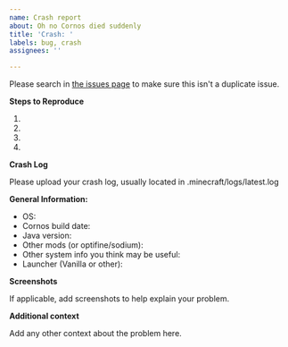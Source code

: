 ```yaml
---
name: Crash report
about: Oh no Cornos died suddenly
title: 'Crash: '
labels: bug, crash
assignees: ''

---
```


Please search in [the issues page](https://github.com/AriliusClient/Cornos/issues?q=) to make sure this isn't a
duplicate issue.

**Steps to Reproduce**

1.

2.

3.

4.

**Crash Log**

Please upload your crash log, usually located in .minecraft/logs/latest.log

**General Information:**

- OS:
- Cornos build date:
- Java version:
- Other mods (or optifine/sodium):
- Other system info you think may be useful:
- Launcher (Vanilla or other):

**Screenshots**

If applicable, add screenshots to help explain your problem.

**Additional context**

Add any other context about the problem here.
